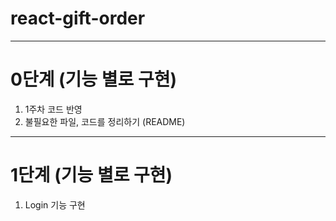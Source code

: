 # react-gift-order

---

# 0단계 (기능 별로 구현)

1. 1주차 코드 반영
2. 불필요한 파일, 코드를 정리하기 (README)

---

# 1단계 (기능 별로 구현)

1. Login 기능 구현
